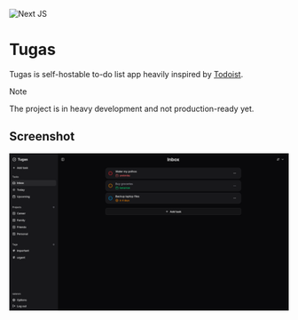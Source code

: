 ![Next JS](https://img.shields.io/badge/Next-black?style=for-the-badge&logo=next.js&logoColor=white)

# Tugas

Tugas is self-hostable to-do list app heavily inspired by [Todoist](https://www.todoist.com).

> [!NOTE]  
> The project is in heavy development and not production-ready yet.

## Screenshot

<picture>
    <source media="(prefers-color-scheme: dark)" srcset="/docs/screenshots/inbox-dark.png">
    <source media="(prefers-color-scheme: light)" srcset="/docs/screenshots/inbox-light.png">
    <img alt="Logo" src="/docs/screenshots/inbox-dark.png">
</picture>
